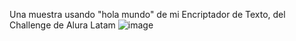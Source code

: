 Una muestra usando "hola mundo" de mi Encriptador de Texto, del Challenge de Alura Latam
![image](https://github.com/efrainsiccha/EncriptadorAluraLatam/assets/163354946/feff2a24-fb01-4ea3-b719-2f9d5259953d)

